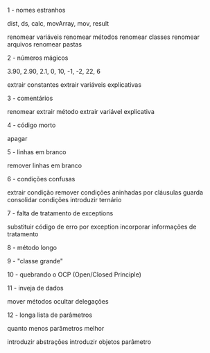 1 - nomes estranhos

dist, ds, calc, movArray, mov, result

renomear variáveis
renomear métodos
renomear classes
renomear arquivos
renomear pastas

2 - números mágicos

3.90, 2.90, 2.1, 0, 10, -1, -2, 22, 6

extrair constantes
extrair variáveis explicativas

3 - comentários

renomear
extrair método
extrair variável explicativa

4 - código morto

apagar

5 - linhas em branco

remover linhas em branco

6 - condições confusas

extrair condição
remover condições aninhadas por cláusulas guarda
consolidar condições
introduzir ternário

7 - falta de tratamento de exceptions

substituir código de erro por exception
incorporar informações de tratamento

8 - método longo

9 - "classe grande"

10 - quebrando o OCP (Open/Closed Principle)

11 - inveja de dados

mover métodos
ocultar delegações

12 - longa lista de parâmetros

quanto menos parâmetros melhor

introduzir abstrações
introduzir objetos parâmetro